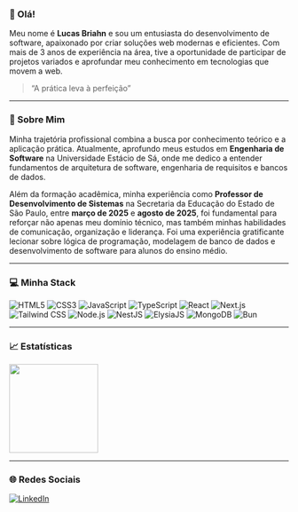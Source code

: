 ### 👋 Olá!

Meu nome é **Lucas Briahn** e sou um entusiasta do desenvolvimento de software, apaixonado por criar soluções web modernas e eficientes. Com mais de 3  anos de experiência na área, tive a oportunidade de participar de projetos variados e aprofundar meu conhecimento em tecnologias que movem a web.

> “A prática leva à perfeição”

---

### 🚀 Sobre Mim

Minha trajetória profissional combina a busca por conhecimento teórico e a aplicação prática. Atualmente, aprofundo meus estudos em **Engenharia de Software** na Universidade Estácio de Sá, onde me dedico a entender fundamentos de arquitetura de software, engenharia de requisitos e bancos de dados.

Além da formação acadêmica, minha experiência como **Professor de Desenvolvimento de Sistemas** na Secretaria da Educação do Estado de São Paulo, entre **março de 2025** e **agosto de 2025**, foi fundamental para reforçar não apenas meu domínio técnico, mas também minhas habilidades de comunicação, organização e liderança. Foi uma experiência gratificante lecionar sobre lógica de programação, modelagem de banco de dados e desenvolvimento de software para alunos do ensino médio.

---

### 💻 Minha Stack

![HTML5](https://img.shields.io/badge/HTML5-E34F26?style=for-the-badge&logo=html5&logoColor=white)
![CSS3](https://img.shields.io/badge/CSS3-1572B6?style=for-the-badge&logo=css3&logoColor=white)
![JavaScript](https://img.shields.io/badge/JavaScript-F7DF1E?style=for-the-badge&logo=javascript&logoColor=black)
![TypeScript](https://img.shields.io/badge/TypeScript-3178C6?style=for-the-badge&logo=typescript&logoColor=white)
![React](https://img.shields.io/badge/React-20232A?style=for-the-badge&logo=react&logoColor=61DAFB)
![Next.js](https://img.shields.io/badge/Next.js-000000?style=for-the-badge&logo=next.js&logoColor=white)
![Tailwind CSS](https://img.shields.io/badge/Tailwind_CSS-06B6D4?style=for-the-badge&logo=tailwind-css&logoColor=white)
![Node.js](https://img.shields.io/badge/Node.js-339933?style=for-the-badge&logo=node.js&logoColor=white)
![NestJS](https://img.shields.io/badge/NestJS-E0234E?style=for-the-badge&logo=nestjs&logoColor=white)
![ElysiaJS](https://img.shields.io/badge/ElysiaJS-404040?style=for-the-badge&logo=elysiajs&logoColor=white)
![MongoDB](https://img.shields.io/badge/MongoDB-4EA94B?style=for-the-badge&logo=mongodb&logoColor=white)
![Bun](https://img.shields.io/badge/Bun-FBF070?style=for-the-badge&logo=bun&logoColor=black)

---

### 📈 Estatísticas

<p align="left">
  <a href="https://github.com/WhoamiPng">
    <img height="160em" src="https://github-readme-stats.vercel.app/api?username=WhoamiPng&show_icons=true&theme=dracula"/>
  </a>
</p>

---

### 🌐 Redes Sociais

[![LinkedIn](https://img.shields.io/badge/LinkedIn-0077B5?style=for-the-badge&logo=linkedin&logoColor=white)](https://www.linkedin.com/in/lucas-briahn-58b475224/)